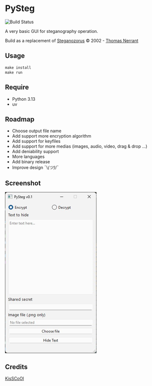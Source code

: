 # PySteg

![Build Status](https://github.com/kisscool-fr/pysteg/actions/workflows/main.yml/badge.svg?branch=master)

A very basic GUI for steganography operation.

Build as a replacement of [Steganozorus](https://thomasnerrant.com/steganozorus.htm) ©️ 2002 - [Thomas Nerrant](https://thomasnerrant.com/)

## Usage

```
make install
make run
```
## Require

- Python 3.13
- uv

## Roadmap

- Choose output file name
- Add support more encryption algorithm
- Add support for keyfiles
- Add support for more medias (images, audio, video, drag & drop ...)
- Add deniability support
- More languages
- Add binary release
- Improve design ¯\\_(ツ)_/¯

## Screenshot

![PySteg main window](/docs/main-window.jpg "PySteg main window")


## Credits

[KisSCoOl](https://github.com/kisscool-fr/)